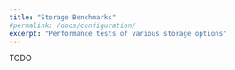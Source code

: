 ```yaml
---
title: "Storage Benchmarks"
#permalink: /docs/configuration/
excerpt: "Performance tests of various storage options"
---
```


TODO

